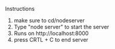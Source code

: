 Instructions
1. make sure to cd/nodeserver
2. Type "node server" to start the server
3. Runs on http://localhost:8000
4. press CRTL + C to end server